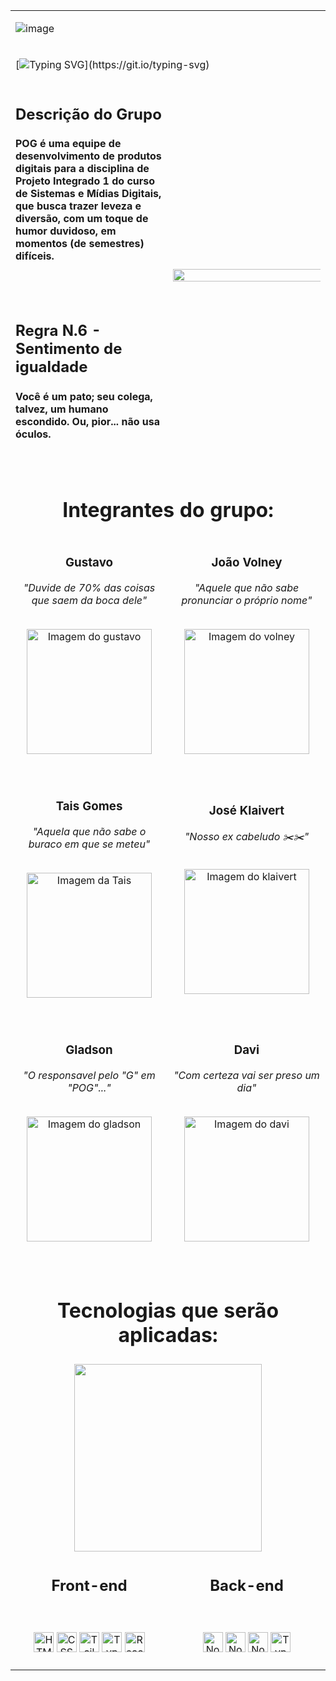 <table>
  
<tr></tr>
<tr><td colspan=2>

  ![image](https://github.com/user-attachments/assets/730e6363-b506-4db9-9be0-6c845e3f89ca)

</td></tr>
<tr></tr>
<tr><td colspan=2>
  
  [![Typing SVG](https://readme-typing-svg.herokuapp.com/?color=fae2c2ff&size=52&center=true&vCenter=true&height=100&width=1500&lines=O+QUE+NOS+TORNA+ÚNICOS,+É+O+QUE+NOS+UNE;UNE?+SEPARA!!!;)](https://git.io/typing-svg)
  
</td></tr>

<tr></tr>
  <tr>
    <td width=50%> 
      <h2>Descrição do Grupo</h2>
      <h4>POG é uma equipe de desenvolvimento de produtos digitais para a disciplina de Projeto Integrado 1 do curso de Sistemas e Mídias Digitais, que busca trazer leveza e diversão, com um toque de humor duvidoso, em momentos (de semestres) difíceis.</h4>
      <br/><br/>
      <h2>Regra N.6 - Sentimento de igualdade</h2>
      <h4>Você é um pato; seu colega, talvez, um humano escondido. Ou, pior... não usa óculos.</h4>
      <br/>
    </td>
    <td align="center" colspan=2>
      <img width=200% src="https://github.com/Anmol-Baranwal/Cool-GIFs-For-GitHub/assets/74038190/ff1b5f32-9420-4dde-b2b9-ed2c0aa17459" width="500">
    </td>
  </tr>
  <tr></tr>
  <tr>
    <td colspan=2>
      <h1 align=center>Integrantes do grupo:</h1>
    </td>
  </tr>
  <tr></tr>
  <tr>
    <td align=center> 
      <h3>Gustavo</h3>
      <p><em>"Duvide de 70% das coisas que saem da boca dele"</em></p>
      <br />
      <img src="https://avatars.githubusercontent.com/u/84361085?s=400&u=5f3069a4a39021080889141ac6ddab25de7ab2e3&v=4" width="200px" alt="Imagem do gustavo">
      <br />
      <br />
      <br />
    </td>
    <td align=center>
      <h3>João Volney</h3>
      <p><em>"Aquele que não sabe pronunciar o próprio nome"</em></p>
      <br />
      <img src="https://github.com/user-attachments/assets/994f263a-03be-48c3-aeef-dd496fce5d00" width="200px" alt="Imagem do volney">
      <br />
      <br />
      <br />
    </td>
  </tr>
  <tr></tr>
  <tr>
    <td align=center>
      <h3>Tais Gomes</h3>
      <p><em>"Aquela que não sabe o buraco em que se meteu"</em></p>
<!--       <p><em>"Cota feminina do grupo"</em></p> -->
      <br />
      <img src="https://github.com/user-attachments/assets/3745fd2d-48fb-43ab-b1f5-b4140f68eeb6" width="200px" alt="Imagem da Tais">
      <br />
      <br />
      <br />
    </td>
    <td align=center> 
      <h3>José Klaivert</h3>
      <p><em>"Nosso ex cabeludo ✂️✂️"</em></p>
      <br />
      <img src="https://github.com/user-attachments/assets/b5b733ce-daa6-493d-bb4a-13a4f8cb4464" width="200px" alt="Imagem do klaivert">
      <br />
      <br />
      <br />
    </td>
  </tr>
  <tr></tr>
  <tr>
    <td align=center>
      <h3>Gladson</h3>
      <p><em>"O responsavel pelo "G" em "POG"..."</em></p>
      <br />
      <img src="https://github.com/user-attachments/assets/9da8c77e-f583-4ec6-90a8-cf7f3f83753a" width="200px" alt="Imagem do gladson">
      <br />
      <br />
      <br />
    </td>
    <td align=center>
      <h3>Davi</h3>
      <p><em>"Com certeza vai ser preso um dia"</em></p>
      <br />
      <img src="https://github.com/user-attachments/assets/22bf999c-2269-40c0-ae8a-b105c0f427f9" width="200px" alt="Imagem do davi">
      <br />
      <br />
      <br />
    </td>
  </tr>
  <tr></tr>
  <tr>
    <td align=center colspan=2>
      <h1>Tecnologias que serão aplicadas:</h1>
    </td>
  </tr>
  <tr>
    <td colspan=2 align=center><img src="https://user-images.githubusercontent.com/74038190/218265814-3084a4ba-809c-4135-afc0-8685d0f634b3.gif" width="300"></td
  </tr>
  <tr>
    <td align=center> 
      <h2>Front-end</h2>
      <br />
      <br />
      <span title="HTML"><img height="32" src="https://img.shields.io/badge/HTML5-E34F26?style=for-the-badge&logo=html5&logoColor=white" alt="HTML" /></span>
      <span title="CSS"><img height="32" src="https://img.shields.io/badge/CSS3-1572B6?style=for-the-badge&logo=css3&logoColor=white" alt="CSS" /></span>
      <span title="TailwindCSS"><img height="32" src="https://img.shields.io/badge/Tailwind_CSS-38B2AC?style=for-the-badge&logo=tailwind-css&logoColor=white" alt="TailwindCSS" /></span>
      <span title="TypeScript"><img height="32" src="https://img.shields.io/badge/TypeScript-007ACC?style=for-the-badge&logo=typescript&logoColor=white" alt="TypeScript" /></span>
      <span title="ReactJS"><img  height="32" src="https://img.shields.io/badge/React-20232A?style=for-the-badge&logo=react&logoColor=61DAFB" alt="ReactJS" /></span>
      <br />
      <br />
    </td>
    <td align="center">
     <h2>Back-end</h2>
      <br />
      <br />
      <span title="NodeJS"><img  height="32" src="https://img.shields.io/badge/Node.js-339933?style=for-the-badge&logo=nodedotjs&logoColor=white" alt="NodeJS" /></span>
      <span title="ExpressJS"><img  height="32" src="https://img.shields.io/badge/Express.js-000000?style=for-the-badge&logo=express&logoColor=white" alt="NodeJS" /></span>
      <span title="PostgreeSQL"><img  height="32" src="https://img.shields.io/badge/PostgreeSQL-f9f9f9?style=for-the-badge&logo=postgresql&logoColor=blue" alt="NodeJS" /></span>
      <span title="TypeScript"><img height="32" src="https://img.shields.io/badge/TypeScript-007ACC?style=for-the-badge&logo=typescript&logoColor=white" alt="TypeScript" /></span>
      <br />
      <br />
    </td>
  </tr>
</table>

<!-- # Capacitações: **POGDEX**: Projeto feito com uso de HTML, CSS, Javascript e GIT. https://www.youtube.com/playlist?list=PLppE-8uAJ8FoW6FE-Zjl4Lj66QwSK0Qmh -->
